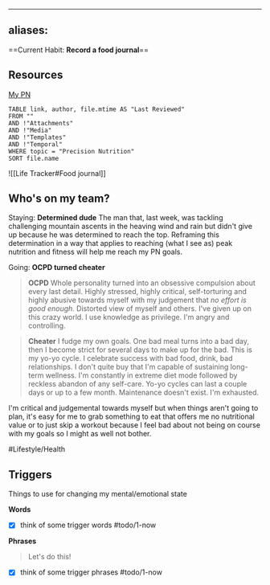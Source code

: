 
---
aliases:
---

==Current Habit: **Record a food journal**==

## Resources

[My PN](https://my.precisionnutrition.com/student#/396083/course)

```dataview
TABLE link, author, file.mtime AS "Last Reviewed"
FROM ""
AND !"Attachments"
AND !"Media"
AND !"Templates"
AND !"Temporal"
WHERE topic = "Precision Nutrition"
SORT file.name
```

![[Life Tracker#Food journal]]

## Who's on my team?
Staying: **Determined dude**
The man that, last week, was tackling challenging mountain ascents in the heaving wind and rain but didn't give up because he was determined to reach the top. Reframing this determination in a way that applies to reaching (what I see as) peak nutrition and fitness will help me reach my PN goals.

Going: **OCPD turned cheater**
> **OCPD** Whole personality turned into an obsessive compulsion about every last detail. Highly stressed, highly critical, self-torturing and highly abusive towards myself with my judgement that _no effort is good enough_. Distorted view of myself and others. I've given up on this crazy world. I use knowledge as privilege. I'm angry and controlling.

> **Cheater** I fudge my own goals. One bad meal turns into a bad day, then I become strict for several days to make up for the bad. This is my yo-yo cycle. I celebrate success with bad food, drink, bad relationships. I don't quite buy that I'm capable of sustaining long-term wellness. I'm constantly in extreme diet mode followed by reckless abandon of any self-care. Yo-yo cycles can last a couple days or up to a few month. Maintenance doesn't exist. I'm exhausted.

I'm critical and judgemental towards myself but when things aren't going to plan, it's easy for me to grab something to eat that offers me no nutritional value or to just skip a workout because I feel bad about not being on course with my goals so I might as well not bother.

#Lifestyle/Health 

## Triggers
Things to use for changing my mental/emotional state

**Words**
- [x] think of some trigger words #todo/1-now 

**Phrases**
> Let's do this!


- [x] think of some trigger phrases #todo/1-now 